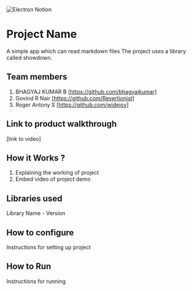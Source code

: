 ![Electron Notion](https://user-images.githubusercontent.com/64391274/235363274-375ce61c-721f-4543-a150-1b99525d54ac.png)


# Project Name
A simple app which can read markdown files
The project uses a library called showdown.
## Team members
1. BHAGYAJ KUMAR B [https://github.com/bhagyajkumar]
2. Govind R Nair [https://github.com/Revertionist]
3. Roger Antony S [https://github.com/widejoy]
## Link to product walkthrough
[link to video]
## How it Works ?
1. Explaining the working of project
2. Embed video of project demo
## Libraries used
Library Name - Version
## How to configure
Instructions for setting up project
## How to Run
Instructions for running